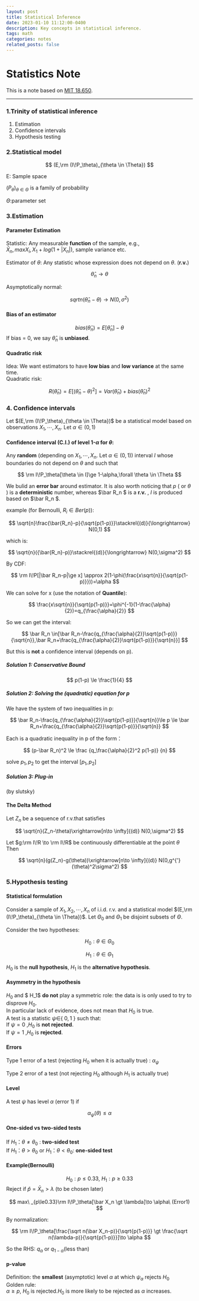 ```yaml
---
layout: post
title: Statistical Inference
date: 2023-01-10 11:12:00-0400
description: Key concepts in statistical inference.
tags: math
categories: notes
related_posts: false
---
```

# Statistics Note

This is a note based on [MIT 18.650](https://ocw.mit.edu/courses/18-650-statistics-for-applications-fall-2016/).  

---

### 1.Trinity of statistical inference  
1. Estimation  
2. Confidence intervals  
3. Hypothesis testing  

### 2.Statistical model

$$
(E,\rm (I\!P_\theta)_{\theta \in \Theta})
$$  

E: Sample space  

$(P_\theta)_{\theta \in \Theta}$ is a family of probability  

$\Theta$:parameter set

### 3.Estimation  
#### Parameter Estimation  

Statistic: Any measurable **function** of the sample, e.g.,  
$\bar X_n, maxX_i, X_1 + log(1 + |X_n|)$, sample variance etc.

Estimator of $\theta$: Any statistic whose expression does not depend on $\theta$.  (**r.v.**)

$$
\hat{\theta}_n\to\theta
$$

Asymptotically normal:  

$$
sqrt{n}(\hat{\theta}_n-\theta)\to N(0,\sigma^2)
$$  

#### Bias of an estimator
$$bias(\hat{\theta}_n)=E[\hat{\theta}_n]-\theta$$
If bias = 0, we say $\hat{\theta}_n$ is **unbiased**.  

#### Quadratic risk  
Idea: We want estimators to have **low bias** and **low variance** at the same time.  
Quadratic risk:

$$
R(\hat{\theta}_n)=E[(\hat{\theta}_n-\theta)^2]=Var(\hat{\theta}_n)+bias(\hat{\theta}_n)^2
$$  

### 4. Confidence intervals
Let $(E,\rm (I\!P_\theta)_{\theta \in \Theta})$ be a statistical model based on observations $X_1,\cdots,X_n$. Let $\alpha\in(0,1)$
#### Confidence interval (C.I.) of level 1-$\alpha$ for $\theta$:  
Any **random** (depending on $X_1,\cdots,X_n$. Let $\alpha\in(0,1)$) interval $I$ whose boundaries do not depend on $\theta$ and such that  

$$
\rm I\!P_\theta[\theta \in I]\ge 1-\alpha,\forall \theta \in \Theta
$$  
  
We bulid an **error bar** around estimator. It is also worth noticing that $p$ ( or $\theta$ ) is a **deterministic** number, whereas $\bar R_n $ is a **r.v.** , $I$ is produced based on  $\bar R_n $.  
  
example (for Bernoulli, $R_i \in Ber(p)$):  

$$
\sqrt{n}\frac{\bar{R_n}-p}{\sqrt{p(1-p)}}\stackrel{(d)}{\longrightarrow} N(0,1)
$$

which is:

$$
\sqrt{n}({\bar{R_n}-p)}\stackrel{(d)}{\longrightarrow} N(0,\sigma^2)
$$  
  
By CDF:  

$$
\rm I\!P[|\bar R_n-p|\ge x] \approx 2(1-\phi(\frac{x\sqrt{n}}{\sqrt{p(1-p)}}))=\alpha
$$  
  
We can solve for x (use the notation of **Quantile**):  

$$
\frac{x\sqrt{n}}{\sqrt{p(1-p)}}=\phi^{-1}(1-\frac{\alpha}{2})=q_{\frac{\alpha}{2}}
$$
  
So we can get the interval:  

$$
\bar R_n \in[\bar R_n-\frac{q_{\frac{\alpha}{2}}\sqrt{p(1-p)}}{\sqrt{n}},\bar R_n+\frac{q_{\frac{\alpha}{2}}\sqrt{p(1-p)}}{\sqrt{n}}]
$$

But this is **not** a confidence interval (depends on p).  
##### Solution 1: Conservative Bound  

$$
p(1-p) \le \frac{1}{4}
$$  

##### Solution 2: Solving the (quadratic) equation for p  
We have the system of two inequalities in p:  

$$
\bar R_n-\frac{q_{\frac{\alpha}{2}}\sqrt{p(1-p)}}{\sqrt{n}}\le p \le \bar R_n+\frac{q_{\frac{\alpha}{2}}\sqrt{p(1-p)}}{\sqrt{n}}
$$

Each is a quadratic inequality in p of the form：  

$$
(p-\bar R_n)^2 \le \frac
{q_\frac{\alpha}{2}^2 p(1-p)}
{n}
$$

solve $p_1,p_2$ to get the interval $[p_1,p_2]$
##### Solution 3: Plug-in  
(by slutsky)  
#### The Delta Method  
Let $Z_n$ be a sequence of r.v.that satisfies  

$$
\sqrt{n}(Z_n-\theta)\xrightarrow[n\to \infty]{(d)} N(0,\sigma^2)
$$

Let $g:\rm I\!R \to \rm I\!R$ be continuously differentiable at the point $\theta$  
Then  

$$
\sqrt{n}(g(Z_n)-g(\theta))\xrightarrow[n\to \infty]{(d)} N(0,g^{'}(\theta)^2\sigma^2)
$$

### 5.Hypothesis testing  
#### Statistical formulation  
Consider a sample of $X_1,X_2,\cdots ,X_n$ of i.i.d.  r.v. and a statistical model $(E,\rm (I\!P_\theta)_{\theta \in \Theta})$. 
Let $\Theta _0$ and $\Theta _1$ be disjoint subsets of $\Theta$.  

Consider the two hypotheses:  

$$
H_0 : \theta \in \Theta _0
$$  

$$
H_1: \theta \in \Theta _1
$$  

$H_0$ is the **null hypothesis**, $H_1$ is the **alternative hypothesis**.  
#### Asymmetry in the hypothesis
$H_0$ and $ H_1$ **do not** play a symmetric role: the data is is only used to try to disprove $H_0$.  
In particular lack of evidence, does not mean that $H_0$ is true.  
A test is a statistic $\psi \in${ $0,1$ } such that:  
If $\psi =0$ ,$H_0$ is **not rejected**.  
If $\psi =1$ ,$H_0$ is **rejected**.  

#### Errors  
Type 1 error of a test (rejecting $H_0$ when it is actually true)  :  $\alpha _\psi$

Type 2 error of a test (not rejecting $H_0$ although $H_1$ is actually true)  
#### Level
A test $\psi$ has level $\alpha$ (error 1) if  

$$
\alpha _\psi (\theta) \le \alpha
$$

#### One-sided vs two-sided tests  
If $H_1：\theta \ne \theta _0$ : **two-sided test**  
If $H_1：\theta \gt \theta _0$ or $H_1：\theta \lt \theta _0$: **one-sided test**   
#### Example(Bernoulli)  
$$H_0: p\le0.33,\ H_1:p\ge0.33$$
Reject if $\hat p = \bar X_n \gt \lambda$  (to be chosen later)  

$$
max\ _{p\le0.33}\rm I\!P_\theta[\bar X_n \gt \lambda]\to \alpha\ (Error1)
$$  
  
By normalization:  

$$
\rm I\!P_\theta[\frac{\sqrt n(\bar X_n-p)}{\sqrt{p(1-p)}} \gt \frac{\sqrt n(\lambda-p)}{\sqrt{p(1-p)}}]\to \alpha
$$  
  
So the RHS: $q_\alpha$ or $q_{1-\alpha}$(less than)  
#### p-value  
Definition: the **smallest** (asymptotic) level $\alpha$  at which $\psi_\alpha$ rejects $H_0$  
Golden rule:  
$\alpha \ge p$, $H_0$ is rejected.$H_0$ is more likely to be rejected as $\alpha$ increases.  